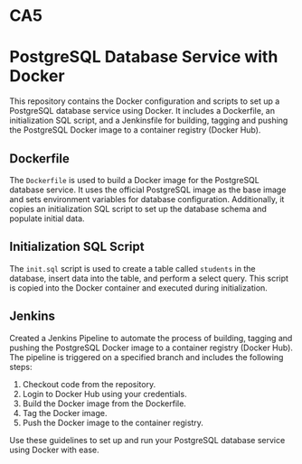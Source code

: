 # CA5

# PostgreSQL Database Service with Docker

This repository contains the Docker configuration and scripts to set up a PostgreSQL database service using Docker. It includes a Dockerfile, an initialization SQL script, and a Jenkinsfile for building, tagging and pushing the PostgreSQL Docker image to a container registry (Docker Hub).

## Dockerfile

The `Dockerfile` is used to build a Docker image for the PostgreSQL database service. It uses the official PostgreSQL image as the base image and sets environment variables for database configuration. Additionally, it copies an initialization SQL script to set up the database schema and populate initial data.

## Initialization SQL Script

The `init.sql` script is used to create a table called `students` in the database, insert data into the table, and perform a select query. This script is copied into the Docker container and executed during initialization.

## Jenkins

Created a Jenkins Pipeline to automate the process of building, tagging and pushing the PostgreSQL Docker image to a container registry (Docker Hub). The pipeline is triggered on a specified branch and includes the following steps:

1. Checkout code from the repository.
2. Login to Docker Hub using your credentials.
3. Build the Docker image from the Dockerfile.
4. Tag the Docker image.
5. Push the Docker image to the container registry.

Use these guidelines to set up and run your PostgreSQL database service using Docker with ease.

